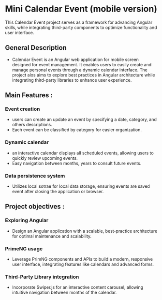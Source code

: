 # Mini Calendar Event (mobile version)

This Calendar Event project serves as a framework for advancing Angular skills, while integrating third-party components to optimize functionality and user interface.

## General Description
- Calendar Event is an Angular web application for mobile screen designed for event management. It enables users to easily create and manage personal events through a dynamic calendar interface. The project alos aims to explore best practices in Angular architecture while integrating third-party libraries to enhance user experience.

## Main Features :
### Event creation
- users can create an update an event by specifying a date, category, and others descriptions.
- Each event can be classified by category for easier organization.

### Dynamic calendar
- an interactive calendar displays all scheduled events, allowing users to quickly review upcoming events.
- Easy navigation between months, years to consult future events.

### Data persistence system
- Utilizes local sotrae for local data storage, ensuring events are saved event after closing the application or browser.

## Project objectives :
### Exploring Angular
- Design an Angular application with a scalable, best-practice architecture for optimal maintenance and scalability.

### PrimeNG usage
- Leverage PrimNG components and APIs to build a modern, responsive user interface, integrating features like calendars and advanced forms.

### Third-Party Library integration
- Incorporate Swiper.js for an interactive content carousel, allowing intuitive navigation between months of the calendar.